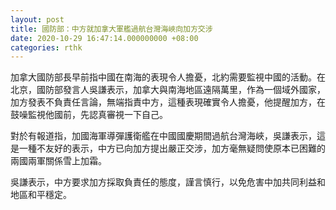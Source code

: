 ```yaml
---
layout: post
title: 國防部：中方就加拿大軍艦過航台灣海峽向加方交涉
date: 2020-10-29 16:47:14.000000000 +08:00
categories: rthk
---
```


加拿大國防部長早前指中國在南海的表現令人擔憂，北約需要監視中國的活動。在北京，國防部發言人吳謙表示，加拿大與南海地區遠隔萬里，作為一個域外國家，加方發表不負責任言論，無端指責中方，這種表現確實令人擔憂，他提醒加方，在鼓噪監視他國前，先認真審視一下自己。

對於有報道指，加國海軍導彈護衛艦在中國國慶期間過航台灣海峽，吳謙表示，這是一種不友好的表示，中方已向加方提出嚴正交涉，加方毫無疑問使原本已困難的兩國兩軍關係雪上加霜。

吳謙表示，中方要求加方採取負責任的態度，謹言慎行，以免危害中加共同利益和地區和平穩定。
